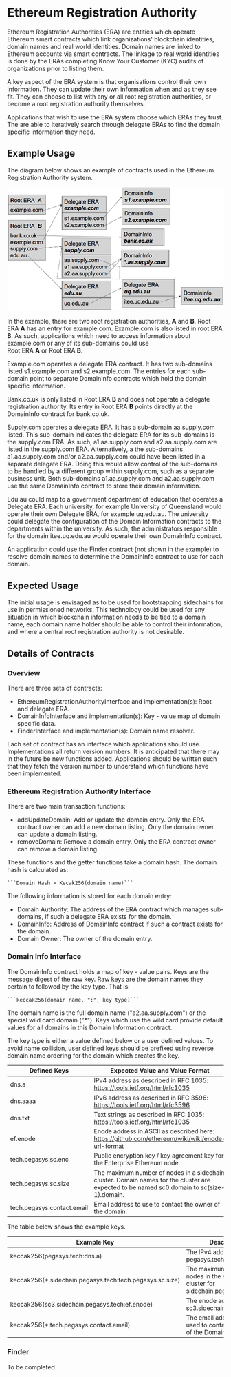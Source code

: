 # Ethereum Registration Authority

Ethereum Registration Authorities (ERA) are entities which operate Ethereum
smart contracts which link organizations' blockchain identities, domain names 
and real world identities. Domain names are linked to Ethereum accounts via
smart contracts. The linkage to real world identities is done by the ERAs 
completing Know Your Customer (KYC) audits of organizations prior to listing them. 

A key aspect of the ERA system is that organisations control their own information.
They can update their own information when and as they see fit. They can choose to 
list with any or all root registration authorities, or become a root registration 
authority themselves. 

Applications that wish to use the ERA system choose which ERAs they trust. The are 
able to iteratively search through delegate ERAs to find the domain specific information
they need.  


## Example Usage
The diagram below shows an example of contracts used in the Ethereum Registration 
Authority system.

![alt text](era-arch1.png "Architecture")

In the example, there are two root registration authorities, **A** and **B**. Root ERA **A** 
has an entry for example.com. Example.com is also listed in root ERA **B**. As such, applications
which need to access information about example.com or any of its sub-domains could use  
Root ERA **A** or Root ERA **B**. 

Example.com operates a delegate ERA contract. It has two sub-domains listed s1.example.com and 
s2.example.com. The entries for each sub-domain point to separate DomainInfo contracts which 
hold the domain specific information. 

Bank.co.uk is only listed in Root ERA **B** and does not operate a delegate registration
authority. Its entry in Root ERA **B** points directly at the DomainInfo contract for 
bank.co.uk.

Supply.com operates a delegate ERA. It has a sub-domain aa.supply.com listed. This sub-domain
indicates the delegate ERA for its sub-domains is the supply.com ERA. As such, a1.aa.supply.com
and a2.aa.supply.com are listed in the supply.com ERA. Alternatively, a the sub-domains
a1.aa.supply.com and/or a2.aa.supply.com could have been listed in a separate delegate ERA.
Doing this would allow control of the sub-domains to be handled by a different group within
supply.com, such as a separate business unit. Both sub-domains a1.aa.supply.com and a2.aa.supply.com
use the same DomainInfo contract to store their domain information. 

Edu.au could map to a government department of education that operates a 
Delegate ERA. Each university, for example University of Queensland would 
operate their own Delegate ERA, for example uq.edu.au. The university could 
delegate the configuration of the Domain Information contracts to the 
departments within the university. As such, the administrators responsible 
for the domain itee.uq.edu.au would operate their own DomainInfo 
contract.

An application could use the Finder contract (not shown in the example) to resolve
domain names to determine the DomainInfo contract to use for each domain.

## Expected Usage
The initial usage is envisaged as to be used for bootstrapping sidechains for use in permissioned 
networks. This technology could be used for any situation in which blockchain information needs 
to be tied to a domain name, each domain name holder should be able to control their information,
and where a central root registration authority is not desirable.  


## Details of Contracts 
### Overview
There are three sets of contracts:
* EthereumRegistrationAuthorityInterface and implementation(s): Root and delegate ERA.
* DomainInfoInterface and implementation(s): Key - value map of domain specific data.
* FinderInterface and implementation(s): Domain name resolver.

Each set of contract has an interface which applications should use. Implementations all return
version numbers. It is anticipated that there may in the future be new functions added. Applications
should be written such that they fetch the version number to understand which functions have
been implemented.  


### Ethereum Registration Authority Interface
There are two main transaction functions:
* addUpdateDomain: Add or update the domain entry. Only the ERA contract owner can add a new 
domain listing. Only the domain owner can update a domain listing.
* removeDomain: Remove a domain entry. Only the ERA contract owner can remove a domain listing.

These functions and the getter functions take a domain hash. The domain hash is calculated as:

    ```Domain Hash = Kecak256(domain name)```

The following information is stored for each domain entry:
* Domain Authority: The address of the ERA contract which manages sub-domains, if such
   a delegate ERA exists for the domain. 
* DomainInfo: Address of DomainInfo contract if such a contract exists for the domain.
* Domain Owner: The owner of the domain entry.

### Domain Info Interface
The DomainInfo contract holds a map of key - value pairs. Keys are the message digest of the 
raw key. Raw keys are the domain names they pertain to followed by the key type.
That is:

    ```keccak256(domain name, ":", key type)```
    
The domain name is the full domain name ("a2.aa.supply.com") or the special wild 
card domain ("*"). Keys which use the wild card provide default values for all domains in this Domain 
Information contract.

The key type is either a value defined below or a user defined values. To avoid name collision, 
user defined keys should be prefixed using reverse domain name ordering for the domain which 
creates the key.

|Defined Keys              | Expected Value and Value Format                                                  |
| ------------------------ | -------------------------------------------------------------------------------- |
| dns.a                    | IPv4 address as described in RFC 1035: https://tools.ietf.org/html/rfc1035       |
| dns.aaaa                 | IPv6 address as described in RFC 3596: https://tools.ietf.org/html/rfc3596       |
| dns.txt                  | Text strings as described in RFC 1035: https://tools.ietf.org/html/rfc1035       |
| ef.enode                 | Enode address in ASCII as described here: https://github.com/ethereum/wiki/wiki/enode-url-format |
| tech.pegasys.sc.enc      | Public encryption key / key agreement key for the Enterprise Ethereum node.      |
| tech.pegasys.sc.size     | The maximum number of nodes in a sidechain cluster. Domain names for the cluster are expected to be named sc0.domain to sc(size-1).domain. |
| tech.pegasys.contact.email | Email address to use to contact the owner of the domain.                       |

The table below shows the example keys.

| Example Key                                                 | Description       |
| ----------------------------------------------------------- | -------------------------------------- |
| keccak256(pegasys.tech:dns.a)                               |The IPv4 address for pegasys.tech.
| keccak256(*.sidechain.pegasys.tech:tech.pegasys.sc.size)    |The maximum number of nodes in the sidechain cluster for sidechain.pegasys.tech.
| keccak256(sc3.sidechain.pegasys.tech:ef.enode)              |The enode address of node sc3.sidechain.pegasys.tech.
| keccak256(*:tech.pegasys.contact.email)                     |The email address to be used to contact the owner of the DomainInfo instance.


### Finder

To be completed.



